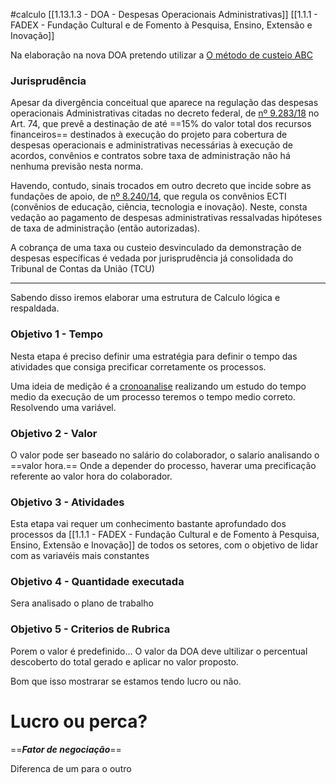 #calculo 
[[1.13.1.3 - DOA - Despesas Operacionais Administrativas]]
[[1.1.1 - FADEX - Fundação Cultural e de Fomento à Pesquisa, Ensino, Extensão e Inovação]]

Na elaboração na nova DOA pretendo utilizar a [O método de custeio ABC](https://www.treasy.com.br/blog/custeio-abc/)

### Jurisprudência

Apesar da divergência conceitual que aparece na regulação das despesas operacionais Administrativas citadas no decreto federal, de [nº 9.283/18](https://www.planalto.gov.br/ccivil_03/_Ato2015-2018/2018/Decreto/D9283.htm) no Art. 74, que prevê a destinação de até ==15% do valor total dos recursos financeiros== destinados à execução do projeto para cobertura de despesas operacionais e administrativas necessárias à execução de acordos, convênios e contratos sobre taxa de administração não há nenhuma previsão nesta norma.

Havendo, contudo, sinais trocados em outro decreto que incide sobre as fundações de apoio, de [nº 8.240/14](https://www.planalto.gov.br/ccivil_03/_ato2011-2014/2014/decreto/d8240.htm), que regula os convênios ECTI (convênios de educação, ciência, tecnologia e inovação). Neste, consta vedação ao pagamento de despesas administrativas ressalvadas hipóteses de taxa de administração (então autorizadas).

A cobrança de uma taxa ou custeio desvinculado da demonstração de despesas específicas é vedada por jurisprudência já consolidada do Tribunal de Contas da União (TCU)

---
Sabendo disso iremos elaborar uma estrutura de Calculo lógica e respaldada.

### Objetivo 1 - Tempo

Nesta etapa é preciso definir uma estratégia para definir o tempo das atividades que consiga precificar corretamente os processos.

Uma ideia de medição é a [cronoanalise](https://www.nomus.com.br/blog-industrial/cronoanalise/#:~:text=O%20que%20%C3%A9%20cronoan%C3%A1lise%3F,Frank%20Gilberth%20e%20Fredereick%20Taylor.) realizando um estudo do tempo medio da execução de um processo teremos o tempo medio correto. Resolvendo uma variável.

### Objetivo 2 - Valor

O valor pode ser baseado no salário do colaborador, o salario analisando o ==valor hora.== Onde a depender do processo, haverar uma precificação referente ao valor hora do colaborador.
### Objetivo 3 - Atividades

Esta etapa vai requer um conhecimento bastante aprofundado dos processos da [[1.1.1 - FADEX - Fundação Cultural e de Fomento à Pesquisa, Ensino, Extensão e Inovação]] de todos os setores, com o objetivo de lidar com as variavéis mais constantes 


### Objetivo 4 - Quantidade executada

Sera analisado o plano de trabalho
### Objetivo 5 - Criterios de Rubrica


Porem o valor é predefinido...
O valor da DOA deve ultilizar o percentual descoberto do total gerado e aplicar no valor proposto.

Bom que isso mostrarar se estamos tendo lucro ou não.

# Lucro ou perca?

==***Fator de negociação***==

Diferenca de um para o outro



